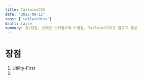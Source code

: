 ```yaml
---
title: TailwindCSS
date: '2022-09-12'
tags: ['tailwindcss']
draft: false
summary: 장/단점, 인라인 스타일과의 차별점, TailwindCSS로 블로그 생성
---
```


# 장점

1. Utility-First
2.
